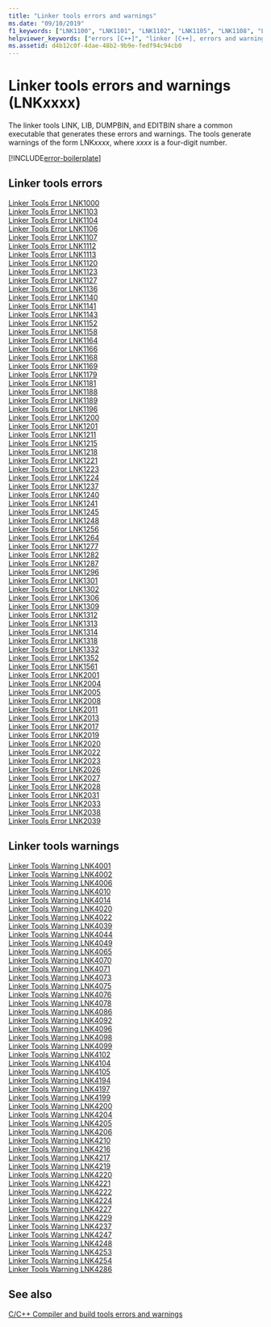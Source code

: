 ```yaml
---
title: "Linker tools errors and warnings"
ms.date: "09/10/2019"
f1_keywords: ["LNK1100", "LNK1101", "LNK1102", "LNK1105", "LNK1108", "LNK1109", "LNK1111", "LNK1114", "LNK1115", "LNK1117", "LNK1118", "LNK1119", "LNK1121", "LNK1129", "LNK1130", "LNK1131", "LNK1132", "LNK1137", "LNK1144", "LNK1145", "LNK1146", "LNK1147", "LNK1148", "LNK1149", "LNK1154", "LNK1155", "LNK1156", "LNK1159", "LNK1160", "LNK1161", "LNK1162", "LNK1163", "LNK1165", "LNK1167", "LNK1170", "LNK1171", "LNK1172", "LNK1173", "LNK1174", "LNK1175", "LNK1178", "LNK1180", "LNK1182", "LNK1183", "LNK1184", "LNK1185", "LNK1186", "LNK1187", "LNK1190", "LNK1194", "LNK1195", "LNK1197", "LNK1198", "LNK1199", "LNK1207", "LNK1209", "LNK1210", "LNK1212", "LNK1213", "LNK1214", "LNK1216", "LNK1219", "LNK1220", "LNK1227", "LNK1229", "LNK1230", "LNK1232", "LNK1233", "LNK1234", "LNK1235", "LNK1236", "LNK1242", "LNK1243", "LNK1244", "LNK1246", "LNK1247", "LNK1249", "LNK1250", "LNK1252", "LNK1253", "LNK1255", "LNK1257", "LNK1258", "LNK1260", "LNK1261", "LNK1262", "LNK1263", "LNK1265", "LNK1266", "LNK1267", "LNK1268", "LNK1269", "LNK1270", "LNK1272", "LNK1274", "LNK1276", "LNK1279", "LNK1280", "LNK1281", "LNK1283", "LNK1285", "LNK1286", "LNK1289", "LNK1290", "LNK1291", "LNK1292", "LNK1293", "LNK1294", "LNK1295", "LNK1297", "LNK1298", "LNK1299", "LNK1300", "LNK1303", "LNK1304", "LNK1305", "LNK1307", "LNK1308", "LNK1310", "LNK1311", "LNK1315", "LNK1316", "LNK1317", "LNK1319", "LNK1320", "LNK1321", "LNK1322", "LNK1323", "LNK1324", "LNK1325", "LNK1327", "LNK1328", "LNK1329", "LNK1330", "LNK1331", "LNK1333", "LNK1334", "LNK1335", "LNK1336", "LNK1337", "LNK1338", "LNK1339", "LNK1340", "LNK1341", "LNK1342", "LNK1343", "LNK1344", "LNK1345", "LNK1346", "LNK1347", "LNK1348", "LNK1349", "LNK1350", "LNK1351", "LNK1353", "LNK1354", "LNK1355", "LNK1356", "LNK1360", "LNK1361", "LNK1362", "LNK1363", "LNK1364", "LNK1365", "LNK1366", "LNK1367", "LNK1368", "LNK1369", "LNK1370", "LNK1371", "LNK1372", "LNK1373", "LNK1375", "LNK1376", "LNK1377", "LNK1378", "LNK1379", "LNK1380", "LNK1381", "LNK1382", "LNK1383", "LNK1384", "LNK1385", "LNK2002", "LNK2003", "LNK2009", "LNK2014", "LNK2015", "LNK2016", "LNK2018", "LNK2021", "LNK2024", "LNK2029", "LNK2030", "LNK2032", "LNK2034", "LNK2035", "LNK2036", "LNK2037", "LNK2040", "LNK2041", "LNK2042", "LNK2043", "LNK2044", "LNK2045", "LNK4003", "LNK4012", "LNK4013", "LNK4017", "LNK4018", "LNK4019", "LNK4030", "LNK4031", "LNK4038", "LNK4040", "LNK4041", "LNK4042", "LNK4043", "LNK4046", "LNK4047", "LNK4048", "LNK4051", "LNK4052", "LNK4056", "LNK4060", "LNK4061", "LNK4062", "LNK4066", "LNK4067", "LNK4068", "LNK4069", "LNK4072", "LNK4077", "LNK4079", "LNK4081", "LNK4085", "LNK4087", "LNK4088", "LNK4093", "LNK4094", "LNK4097", "LNK4103", "LNK4108", "LNK4195", "LNK4196", "LNK4198", "LNK4202", "LNK4203", "LNK4207", "LNK4208", "LNK4209", "LNK4223", "LNK4225", "LNK4226", "LNK4228", "LNK4232", "LNK4233", "LNK4236", "LNK4238", "LNK4239", "LNK4240", "LNK4241", "LNK4242", "LNK4243", "LNK4244", "LNK4245", "LNK4246", "LNK4249", "LNK4250", "LNK4251", "LNK4252", "LNK4255", "LNK4256", "LNK4257", "LNK4258", "LNK4259", "LNK4260", "LNK4261", "LNK4262", "LNK4263", "LNK4264", "LNK4265", "LNK4266", "LNK4267", "LNK4268", "LNK4269", "LNK4270", "LNK4271", "LNK4272", "LNK4273", "LNK4274", "LNK4275", "LNK4276", "LNK4277", "LNK4278", "LNK4279", "LNK4280", "LNK4281", "LNK4282", "LNK4283", "LNK4284", "LNK4285", "LNK4287", "LNK4288", "LNK4289", "LNK4290"]
helpviewer_keywords: ["errors [C++]", "linker [C++], errors and warnings", "errors [C++], linker"]
ms.assetid: d4b12c0f-4dae-48b2-9b9e-fedf94c94cb0
---
```

# Linker tools errors and warnings (LNKxxxx)

The linker tools LINK, LIB, DUMPBIN, and EDITBIN share a common executable that generates these errors and warnings. The tools generate warnings of the form LNK*xxxx*, where *xxxx* is a four-digit number.

[!INCLUDE[error-boilerplate](../../error-messages/includes/error-boilerplate.md)]

## Linker tools errors

[Linker Tools Error LNK1000](../../error-messages/tool-errors/linker-tools-error-lnk1000.md) \
[Linker Tools Error LNK1103](../../error-messages/tool-errors/linker-tools-error-lnk1103.md) \
[Linker Tools Error LNK1104](../../error-messages/tool-errors/linker-tools-error-lnk1104.md) \
[Linker Tools Error LNK1106](../../error-messages/tool-errors/linker-tools-error-lnk1106.md) \
[Linker Tools Error LNK1107](../../error-messages/tool-errors/linker-tools-error-lnk1107.md) \
[Linker Tools Error LNK1112](../../error-messages/tool-errors/linker-tools-error-lnk1112.md) \
[Linker Tools Error LNK1113](../../error-messages/tool-errors/linker-tools-error-lnk1113.md) \
[Linker Tools Error LNK1120](../../error-messages/tool-errors/linker-tools-error-lnk1120.md) \
[Linker Tools Error LNK1123](../../error-messages/tool-errors/linker-tools-error-lnk1123.md) \
[Linker Tools Error LNK1127](../../error-messages/tool-errors/linker-tools-error-lnk1127.md) \
[Linker Tools Error LNK1136](../../error-messages/tool-errors/linker-tools-error-lnk1136.md) \
[Linker Tools Error LNK1140](../../error-messages/tool-errors/linker-tools-error-lnk1140.md) \
[Linker Tools Error LNK1141](../../error-messages/tool-errors/linker-tools-error-lnk1141.md) \
[Linker Tools Error LNK1143](../../error-messages/tool-errors/linker-tools-error-lnk1143.md) \
[Linker Tools Error LNK1152](../../error-messages/tool-errors/linker-tools-error-lnk1152.md) \
[Linker Tools Error LNK1158](../../error-messages/tool-errors/linker-tools-error-lnk1158.md) \
[Linker Tools Error LNK1164](../../error-messages/tool-errors/linker-tools-error-lnk1164.md) \
[Linker Tools Error LNK1166](../../error-messages/tool-errors/linker-tools-error-lnk1166.md) \
[Linker Tools Error LNK1168](../../error-messages/tool-errors/linker-tools-error-lnk1168.md) \
[Linker Tools Error LNK1169](../../error-messages/tool-errors/linker-tools-error-lnk1169.md) \
[Linker Tools Error LNK1179](../../error-messages/tool-errors/linker-tools-error-lnk1179.md) \
[Linker Tools Error LNK1181](../../error-messages/tool-errors/linker-tools-error-lnk1181.md) \
[Linker Tools Error LNK1188](../../error-messages/tool-errors/linker-tools-error-lnk1188.md) \
[Linker Tools Error LNK1189](../../error-messages/tool-errors/linker-tools-error-lnk1189.md) \
[Linker Tools Error LNK1196](../../error-messages/tool-errors/linker-tools-error-lnk1196.md) \
[Linker Tools Error LNK1200](../../error-messages/tool-errors/linker-tools-error-lnk1200.md) \
[Linker Tools Error LNK1201](../../error-messages/tool-errors/linker-tools-error-lnk1201.md) \
[Linker Tools Error LNK1211](../../error-messages/tool-errors/linker-tools-error-lnk1211.md) \
[Linker Tools Error LNK1215](../../error-messages/tool-errors/linker-tools-error-lnk1215.md) \
[Linker Tools Error LNK1218](../../error-messages/tool-errors/linker-tools-error-lnk1218.md) \
[Linker Tools Error LNK1221](../../error-messages/tool-errors/linker-tools-error-lnk1221.md) \
[Linker Tools Error LNK1223](../../error-messages/tool-errors/linker-tools-error-lnk1223.md) \
[Linker Tools Error LNK1224](../../error-messages/tool-errors/linker-tools-error-lnk1224.md) \
[Linker Tools Error LNK1237](../../error-messages/tool-errors/linker-tools-error-lnk1237.md) \
[Linker Tools Error LNK1240](../../error-messages/tool-errors/linker-tools-error-lnk1240.md) \
[Linker Tools Error LNK1241](../../error-messages/tool-errors/linker-tools-error-lnk1241.md) \
[Linker Tools Error LNK1245](../../error-messages/tool-errors/linker-tools-error-lnk1245.md) \
[Linker Tools Error LNK1248](../../error-messages/tool-errors/linker-tools-error-lnk1248.md) \
[Linker Tools Error LNK1256](../../error-messages/tool-errors/linker-tools-error-lnk1256.md) \
[Linker Tools Error LNK1264](../../error-messages/tool-errors/linker-tools-error-lnk1264.md) \
[Linker Tools Error LNK1277](../../error-messages/tool-errors/linker-tools-error-lnk1277.md) \
[Linker Tools Error LNK1282](../../error-messages/tool-errors/linker-tools-error-lnk1282.md) \
[Linker Tools Error LNK1287](../../error-messages/tool-errors/linker-tools-error-lnk1287.md) \
[Linker Tools Error LNK1296](../../error-messages/tool-errors/linker-tools-error-lnk1296.md) \
[Linker Tools Error LNK1301](../../error-messages/tool-errors/linker-tools-error-lnk1301.md) \
[Linker Tools Error LNK1302](../../error-messages/tool-errors/linker-tools-error-lnk1302.md) \
[Linker Tools Error LNK1306](../../error-messages/tool-errors/linker-tools-error-lnk1306.md) \
[Linker Tools Error LNK1309](../../error-messages/tool-errors/linker-tools-error-lnk1309.md) \
[Linker Tools Error LNK1312](../../error-messages/tool-errors/linker-tools-error-lnk1312.md) \
[Linker Tools Error LNK1313](../../error-messages/tool-errors/linker-tools-error-lnk1313.md) \
[Linker Tools Error LNK1314](../../error-messages/tool-errors/linker-tools-error-lnk1314.md) \
[Linker Tools Error LNK1318](../../error-messages/tool-errors/linker-tools-error-lnk1318.md) \
[Linker Tools Error LNK1332](../../error-messages/tool-errors/linker-tools-error-lnk1332.md) \
[Linker Tools Error LNK1352](../../error-messages/tool-errors/linker-tools-error-lnk1352.md) \
[Linker Tools Error LNK1561](../../error-messages/tool-errors/linker-tools-error-lnk1561.md) \
[Linker Tools Error LNK2001](../../error-messages/tool-errors/linker-tools-error-lnk2001.md) \
[Linker Tools Error LNK2004](../../error-messages/tool-errors/linker-tools-error-lnk2004.md) \
[Linker Tools Error LNK2005](../../error-messages/tool-errors/linker-tools-error-lnk2005.md) \
[Linker Tools Error LNK2008](../../error-messages/tool-errors/linker-tools-error-lnk2008.md) \
[Linker Tools Error LNK2011](../../error-messages/tool-errors/linker-tools-error-lnk2011.md) \
[Linker Tools Error LNK2013](../../error-messages/tool-errors/linker-tools-error-lnk2013.md) \
[Linker Tools Error LNK2017](../../error-messages/tool-errors/linker-tools-error-lnk2017.md) \
[Linker Tools Error LNK2019](../../error-messages/tool-errors/linker-tools-error-lnk2019.md) \
[Linker Tools Error LNK2020](../../error-messages/tool-errors/linker-tools-error-lnk2020.md) \
[Linker Tools Error LNK2022](../../error-messages/tool-errors/linker-tools-error-lnk2022.md) \
[Linker Tools Error LNK2023](../../error-messages/tool-errors/linker-tools-error-lnk2023.md) \
[Linker Tools Error LNK2026](../../error-messages/tool-errors/linker-tools-error-lnk2026.md) \
[Linker Tools Error LNK2027](../../error-messages/tool-errors/linker-tools-error-lnk2027.md) \
[Linker Tools Error LNK2028](../../error-messages/tool-errors/linker-tools-error-lnk2028.md) \
[Linker Tools Error LNK2031](../../error-messages/tool-errors/linker-tools-error-lnk2031.md) \
[Linker Tools Error LNK2033](../../error-messages/tool-errors/linker-tools-error-lnk2033.md) \
[Linker Tools Error LNK2038](../../error-messages/tool-errors/linker-tools-error-lnk2038.md) \
[Linker Tools Error LNK2039](../../error-messages/tool-errors/linker-tools-error-lnk2039.md)

## Linker tools warnings

[Linker Tools Warning LNK4001](../../error-messages/tool-errors/linker-tools-warning-lnk4001.md) \
[Linker Tools Warning LNK4002](../../error-messages/tool-errors/linker-tools-warning-lnk4002.md) \
[Linker Tools Warning LNK4006](../../error-messages/tool-errors/linker-tools-warning-lnk4006.md) \
[Linker Tools Warning LNK4010](../../error-messages/tool-errors/linker-tools-warning-lnk4010.md) \
[Linker Tools Warning LNK4014](../../error-messages/tool-errors/linker-tools-warning-lnk4014.md) \
[Linker Tools Warning LNK4020](../../error-messages/tool-errors/linker-tools-warning-lnk4020.md) \
[Linker Tools Warning LNK4022](../../error-messages/tool-errors/linker-tools-warning-lnk4022.md) \
[Linker Tools Warning LNK4039](../../error-messages/tool-errors/linker-tools-warning-lnk4039.md) \
[Linker Tools Warning LNK4044](../../error-messages/tool-errors/linker-tools-warning-lnk4044.md) \
[Linker Tools Warning LNK4049](../../error-messages/tool-errors/linker-tools-warning-lnk4049.md) \
[Linker Tools Warning LNK4065](../../error-messages/tool-errors/linker-tools-warning-lnk4065.md) \
[Linker Tools Warning LNK4070](../../error-messages/tool-errors/linker-tools-warning-lnk4070.md) \
[Linker Tools Warning LNK4071](../../error-messages/tool-errors/linker-tools-warning-lnk4071.md) \
[Linker Tools Warning LNK4073](../../error-messages/tool-errors/linker-tools-warning-lnk4073.md) \
[Linker Tools Warning LNK4075](../../error-messages/tool-errors/linker-tools-warning-lnk4075.md) \
[Linker Tools Warning LNK4076](../../error-messages/tool-errors/linker-tools-warning-lnk4076.md) \
[Linker Tools Warning LNK4078](../../error-messages/tool-errors/linker-tools-warning-lnk4078.md) \
[Linker Tools Warning LNK4086](../../error-messages/tool-errors/linker-tools-warning-lnk4086.md) \
[Linker Tools Warning LNK4092](../../error-messages/tool-errors/linker-tools-warning-lnk4092.md) \
[Linker Tools Warning LNK4096](../../error-messages/tool-errors/linker-tools-warning-lnk4096.md) \
[Linker Tools Warning LNK4098](../../error-messages/tool-errors/linker-tools-warning-lnk4098.md) \
[Linker Tools Warning LNK4099](../../error-messages/tool-errors/linker-tools-warning-lnk4099.md) \
[Linker Tools Warning LNK4102](../../error-messages/tool-errors/linker-tools-warning-lnk4102.md) \
[Linker Tools Warning LNK4104](../../error-messages/tool-errors/linker-tools-warning-lnk4104.md) \
[Linker Tools Warning LNK4105](../../error-messages/tool-errors/linker-tools-warning-lnk4105.md) \
[Linker Tools Warning LNK4194](../../error-messages/tool-errors/linker-tools-warning-lnk4194.md) \
[Linker Tools Warning LNK4197](../../error-messages/tool-errors/linker-tools-warning-lnk4197.md) \
[Linker Tools Warning LNK4199](../../error-messages/tool-errors/linker-tools-warning-lnk4199.md) \
[Linker Tools Warning LNK4200](../../error-messages/tool-errors/linker-tools-warning-lnk4200.md) \
[Linker Tools Warning LNK4204](../../error-messages/tool-errors/linker-tools-warning-lnk4204.md) \
[Linker Tools Warning LNK4205](../../error-messages/tool-errors/linker-tools-warning-lnk4205.md) \
[Linker Tools Warning LNK4206](../../error-messages/tool-errors/linker-tools-warning-lnk4206.md) \
[Linker Tools Warning LNK4210](../../error-messages/tool-errors/linker-tools-warning-lnk4210.md) \
[Linker Tools Warning LNK4216](../../error-messages/tool-errors/linker-tools-warning-lnk4216.md) \
[Linker Tools Warning LNK4217](../../error-messages/tool-errors/linker-tools-warning-lnk4217.md) \
[Linker Tools Warning LNK4219](../../error-messages/tool-errors/linker-tools-warning-lnk4219.md) \
[Linker Tools Warning LNK4220](../../error-messages/tool-errors/linker-tools-warning-lnk4220.md) \
[Linker Tools Warning LNK4221](../../error-messages/tool-errors/linker-tools-warning-lnk4221.md) \
[Linker Tools Warning LNK4222](../../error-messages/tool-errors/linker-tools-warning-lnk4222.md) \
[Linker Tools Warning LNK4224](../../error-messages/tool-errors/linker-tools-warning-lnk4224.md) \
[Linker Tools Warning LNK4227](../../error-messages/tool-errors/linker-tools-warning-lnk4227.md) \
[Linker Tools Warning LNK4229](../../error-messages/tool-errors/linker-tools-warning-lnk4229.md) \
[Linker Tools Warning LNK4237](../../error-messages/tool-errors/linker-tools-warning-lnk4237.md) \
[Linker Tools Warning LNK4247](../../error-messages/tool-errors/linker-tools-warning-lnk4247.md) \
[Linker Tools Warning LNK4248](../../error-messages/tool-errors/linker-tools-warning-lnk4248.md) \
[Linker Tools Warning LNK4253](../../error-messages/tool-errors/linker-tools-warning-lnk4253.md) \
[Linker Tools Warning LNK4254](../../error-messages/tool-errors/linker-tools-warning-lnk4254.md) \
[Linker Tools Warning LNK4286](../../error-messages/tool-errors/linker-tools-warning-lnk4286.md)

## See also

[C/C++ Compiler and build tools errors and warnings](../compiler-errors-1/c-cpp-build-errors.md)
